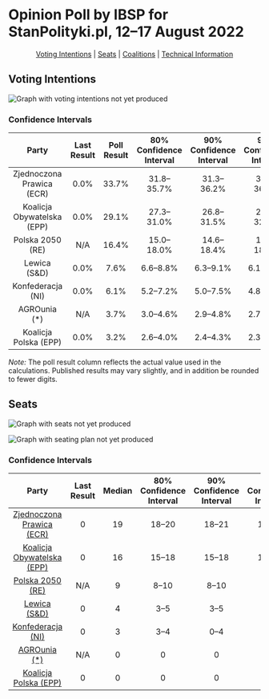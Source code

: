 # Opinion Poll by IBSP for StanPolityki.pl, 12–17 August 2022

<p align="center"><a href="#voting-intentions">Voting Intentions</a> | <a href="#seats">Seats</a> | <a href="#coalitions">Coalitions</a> | <a href="#technical-information">Technical Information</a></p>

## Voting Intentions

![Graph with voting intentions not yet produced](2022-08-17-IBSP.png "Voting Intentions")

### Confidence Intervals

| Party | Last Result | Poll Result | 80% Confidence Interval | 90% Confidence Interval | 95% Confidence Interval | 99% Confidence Interval |
|:-----:|:-----------:|:-----------:|:-----------------------:|:-----------------------:|:-----------------------:|:-----------------------:|
| Zjednoczona Prawica (ECR) | 0.0% | 33.7% | 31.8–35.7% |31.3–36.2% |30.8–36.7% |29.9–37.6% |
| Koalicja Obywatelska (EPP) | 0.0% | 29.1% | 27.3–31.0% |26.8–31.5% |26.4–32.0% |25.5–32.9% |
| Polska 2050 (RE) | N/A | 16.4% | 15.0–18.0% |14.6–18.4% |14.2–18.8% |13.6–19.6% |
| Lewica (S&D) | 0.0% | 7.6% | 6.6–8.8% |6.3–9.1% |6.1–9.4% |5.7–10.0% |
| Konfederacja (NI) | 0.0% | 6.1% | 5.2–7.2% |5.0–7.5% |4.8–7.8% |4.4–8.3% |
| AGROunia (*) | N/A | 3.7% | 3.0–4.6% |2.9–4.8% |2.7–5.1% |2.4–5.5% |
| Koalicja Polska (EPP) | 0.0% | 3.2% | 2.6–4.0% |2.4–4.3% |2.3–4.5% |2.0–4.9% |

*Note:* The poll result column reflects the actual value used in the calculations. Published results may vary slightly, and in addition be rounded to fewer digits.

## Seats

![Graph with seats not yet produced](2022-08-17-IBSP-seats.png "Seats")

![Graph with seating plan not yet produced](2022-08-17-IBSP-seating-plan.png "Seating Plan")

### Confidence Intervals

| Party | Last Result | Median | 80% Confidence Interval | 90% Confidence Interval | 95% Confidence Interval | 99% Confidence Interval |
|:-----:|:-----------:|:------:|:-----------------------:|:-----------------------:|:-----------------------:|:-----------------------:|
| <a href="#zjednoczona-prawica-(ecr)">Zjednoczona Prawica (ECR)</a> | 0 | 19 | 18–20 |18–21 |17–21 |17–22 |
| <a href="#koalicja-obywatelska-(epp)">Koalicja Obywatelska (EPP)</a> | 0 | 16 | 15–18 |15–18 |15–18 |14–19 |
| <a href="#polska-2050-(re)">Polska 2050 (RE)</a> | N/A | 9 | 8–10 |8–10 |8–11 |7–11 |
| <a href="#lewica-(s&d)">Lewica (S&D)</a> | 0 | 4 | 3–5 |3–5 |3–5 |3–5 |
| <a href="#konfederacja-(ni)">Konfederacja (NI)</a> | 0 | 3 | 3–4 |0–4 |0–4 |0–4 |
| <a href="#agrounia-(*)">AGROunia (*)</a> | N/A | 0 | 0 |0 |0–2 |0–3 |
| <a href="#koalicja-polska-(epp)">Koalicja Polska (EPP)</a> | 0 | 0 | 0 |0 |0 |0 |

